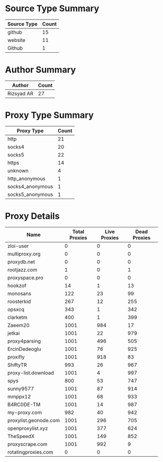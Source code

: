 # Source Type Summary

| Source Type | Count |
|-------------|-------|
| github | 15 |
| website | 11 |
| Github | 1 |


# Author Summary

| Author | Count |
|--------|-------|
| Rizsyad AR | 27 |


# Proxy Type Summary

| Proxy Type | Count |
|------------|-------|
| http | 21 |
| socks4 | 20 |
| socks5 | 22 |
| https | 14 |
| unknown | 4 |
| http_anonymous | 1 |
| socks4_anonymous | 1 |
| socks5_anonymous | 1 |


# Proxy Details

| Name | Total Proxies | Live Proxies | Dead Proxies |
|------|---------------|--------------|---------------|
| zloi-user | 0 | 0 | 0 |
| multiproxy.org | 0 | 0 | 0 |
| proxydb.net | 0 | 0 | 0 |
| rootjazz.com | 1 | 0 | 1 |
| proxyspace.pro | 0 | 0 | 0 |
| hookzof | 14 | 1 | 13 |
| monosans | 122 | 23 | 99 |
| roosterkid | 267 | 12 | 255 |
| opsxcq | 343 | 1 | 342 |
| clarketm | 400 | 1 | 399 |
| Zaeem20 | 1001 | 984 | 17 |
| jetkai | 1001 | 22 | 979 |
| proxy4parsing | 1001 | 496 | 505 |
| ErcinDedeoglu | 1001 | 76 | 925 |
| proxifly | 1001 | 918 | 83 |
| ShiftyTR | 993 | 26 | 967 |
| proxy-list.download | 1001 | 4 | 997 |
| spys | 800 | 53 | 747 |
| sunny9577 | 1001 | 87 | 914 |
| mmppx12 | 1001 | 68 | 933 |
| B4RC0DE-TM | 1001 | 14 | 987 |
| my-proxy.com | 982 | 40 | 942 |
| proxylist.geonode.com | 1001 | 296 | 705 |
| openproxylist.xyz | 1001 | 377 | 624 |
| TheSpeedX | 1001 | 149 | 852 |
| proxyscrape.com | 1001 | 992 | 9 |
| rotatingproxies.com | 0 | 0 | 0 |
